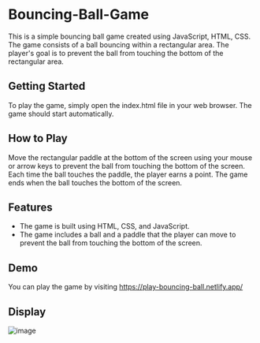 # Bouncing-Ball-Game
This is a simple bouncing ball game created using JavaScript, HTML, CSS. The game consists of a ball bouncing within a rectangular area. The player's goal is to prevent the ball from touching the bottom of the rectangular area.

## Getting Started
To play the game, simply open the index.html file in your web browser. The game should start automatically.

## How to Play
Move the rectangular paddle at the bottom of the screen using your mouse or arrow keys to prevent the ball from touching the bottom of the screen. Each time the ball touches the paddle, the player earns a point. The game ends when the ball touches the bottom of the screen.

## Features
 - The game is built using HTML, CSS, and JavaScript.
 - The game includes a ball and a paddle that the player can move to prevent the ball from touching the bottom of the screen.


## Demo
You can play the game by visiting https://play-bouncing-ball.netlify.app/

## Display
![image](https://user-images.githubusercontent.com/90535397/235044509-7ab478c7-14cd-4e59-9140-14722f05c636.png)

